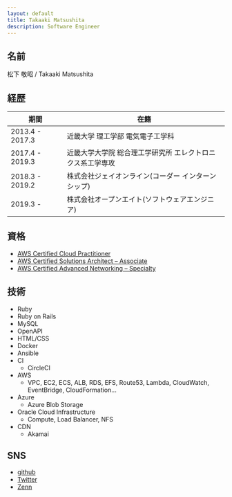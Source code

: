 ```yaml
---
layout: default
title: Takaaki Matsushita
description: Software Engineer
---
```


## 名前

松下 敬昭 / Takaaki Matsushita

## 経歴

| 期間 | 在籍 |
| --- | --- |
| 2013.4 - 2017.3 | 近畿大学 理工学部 電気電子工学科 |
| 2017.4 - 2019.3 | 近畿大学大学院 総合理工学研究所 エレクトロニクス系工学専攻 |
| 2018.3 - 2019.2 | 株式会社ジェイオンライン(コーダー インターンシップ) |
| 2019.3 -        | 株式会社オープンエイト(ソフトウェアエンジニア) |

## 資格

- [AWS Certified Cloud Practitioner](https://www.credly.com/badges/b26d20c6-f2cb-415d-a073-a1930275f7de)
- [AWS Certified Solutions Architect – Associate](https://www.credly.com/badges/6be1df87-bd85-4475-bd41-a895b8fa9d6d)
- [AWS Certified Advanced Networking – Specialty](https://www.credly.com/badges/9690a965-2446-4b3d-aeb7-869f50a83a34)

## 技術

- Ruby
- Ruby on Rails
- MySQL
- OpenAPI
- HTML/CSS
- Docker
- Ansible
- CI
  - CircleCI
- AWS
  - VPC, EC2, ECS, ALB, RDS, EFS, Route53, Lambda, CloudWatch, EventBridge, CloudFormation...
- Azure
  - Azure Blob Storage
- Oracle Cloud Infrastructure
  - Compute, Load Balancer, NFS
- CDN
  - Akamai

## SNS

- [github](https://github.com/tkakmtst)
- [Twitter](https://twitter.com/tkakmtst)
- [Zenn](https://zenn.dev/tkakmtst)
